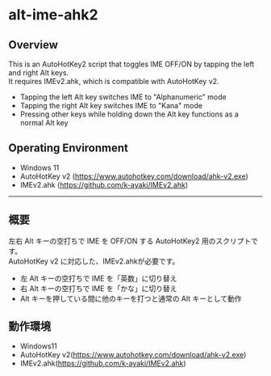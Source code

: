 # alt-ime-ahk2

## Overview
This is an AutoHotKey2 script that toggles IME OFF/ON by tapping the left and right Alt keys.<BR>
It requires IMEv2.ahk, which is compatible with AutoHotKey v2.

* Tapping the left Alt key switches IME to "Alphanumeric" mode
* Tapping the right Alt key switches IME to "Kana" mode
* Pressing other keys while holding down the Alt key functions as a normal Alt key

## Operating Environment

* Windows 11
* AutoHotKey v2 (https://www.autohotkey.com/download/ahk-v2.exe)
* IMEv2.ahk (https://github.com/k-ayaki/IMEv2.ahk)

---

## 概要

左右 Alt キーの空打ちで IME を OFF/ON する AutoHotKey2 用のスクリプトです。<BR>
AutoHotKey v2 に対応した、IMEv2.ahkが必要です。

* 左 Alt キーの空打ちで IME を「英数」に切り替え
* 右 Alt キーの空打ちで IME を「かな」に切り替え
* Alt キーを押している間に他のキーを打つと通常の Alt キーとして動作

## 動作環境

* Windows11
* AutoHotKey v2(https://www.autohotkey.com/download/ahk-v2.exe)
* IMEv2.ahk(https://github.com/k-ayaki/IMEv2.ahk)
